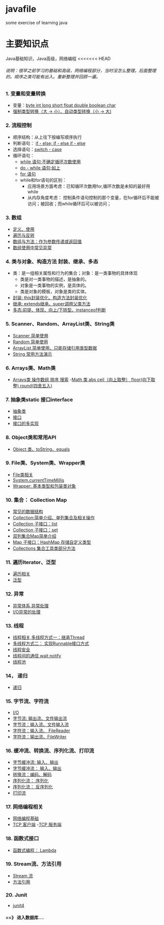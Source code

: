# javafile
some exercise of learning java

# 主要知识点
Java基础知识，Java高级，网络编程
<<<<<<< HEAD


###### 说明：很早之前学习的基础和高级，网络编程部分，当时没怎么整理。后面整理的。顺序之类可能有出入。重新整理并回顾一遍。

### 1. 变量和变量转换
- 变量：[byte int long short float double boolean char](https://github.com/lxf-00/javafile/blob/master/javafiles/%E5%8F%98%E9%87%8F%E5%92%8C%E5%8F%98%E9%87%8F%E8%BD%AC%E6%8D%A2/VariableDemo.java)
- [强制类型转换（大 -> 小）、自动类型转换（小 -> 大)](https://github.com/lxf-00/javafile/blob/master/javafiles/%E5%8F%98%E9%87%8F%E5%92%8C%E5%8F%98%E9%87%8F%E8%BD%AC%E6%8D%A2/StrictTypeChange.java)

### 2. 流程控制
- 顺序结构：从上往下按编写顺序执行
- 判断语句： [if - else; if - else if - else](https://github.com/lxf-00/javafile/blob/master/javafiles/%E6%B5%81%E7%A8%8B%E6%8E%A7%E5%88%B6/JudgementStructure.java)
- 选择语句：[switch - case](https://github.com/lxf-00/javafile/blob/master/javafiles/%E6%B5%81%E7%A8%8B%E6%8E%A7%E5%88%B6/SwitchDemo.java)
- 循环语句：
  - [while 语句;不确定循环次数使用](https://github.com/lxf-00/javafile/blob/master/javafiles/%E6%B5%81%E7%A8%8B%E6%8E%A7%E5%88%B6/WhileDemo.java)
  - [do - while 语句;如上](https://github.com/lxf-00/javafile/blob/master/javafiles/%E6%B5%81%E7%A8%8B%E6%8E%A7%E5%88%B6/DoWhileDemo.java)
  - [for 语句](https://github.com/lxf-00/javafile/blob/master/javafiles/%E6%B5%81%E7%A8%8B%E6%8E%A7%E5%88%B6/ForDemo.java)
  - while和for语句的区别：
    - 应用场景方面考虑：已知循环次数用for,循环次数是未知的最好用while
    - 从内存角度考虑： 控制条件语句控制的那个变量，在for循环后不能被访问；被回收；而while循环后可以被访问；
### 3. 数组
- [定义、使用](https://github.com/lxf-00/javafile/blob/master/javafiles/%E6%95%B0%E7%BB%84/src/ArrayDemo1.java)
- [遍历与反转](https://github.com/lxf-00/javafile/blob/master/javafiles/%E6%95%B0%E7%BB%84/src/ArrayTraversal.java)
- [数组与方法：作为参数传递或返回值](https://github.com/lxf-00/javafile/blob/master/javafiles/%E6%95%B0%E7%BB%84/src/ArrayAndFunction.java)
- [数组使用中常见异常](https://github.com/lxf-00/javafile/blob/master/javafiles/%E6%95%B0%E7%BB%84/src/ArrayExceptions.java)

### 4. 类与对象、构造方法 封装、继承、多态
- 类：是一组相关属性和行为的集合；对象：是一类事物的具体体现
  - 类是对一类事物的描述，是抽象的。
  - 对象是一类事物的实例，是具体的。
  - 类是对象的模板，对象是类的实体。
- [封装: this封装优化、构造方法封装优化](https://github.com/lxf-00/javafile/blob/master/javafiles/%E7%B1%BB/src/encpasulation/Encapsulation.java)
- [继承: extends继承、super调用父类方法](https://github.com/lxf-00/javafile/blob/master/javafiles/%E7%B1%BB/src/inheritance/Inheritance.java)
- [多态:前提、体现、向上/下转型、instanceof判断](https://github.com/lxf-00/javafile/blob/master/javafiles/%E7%B1%BB/src/polymorphic/polymorphic.java)

### 5. Scanner、Random、ArrayList类、String类
- [Scanner 简单使用](https://github.com/lxf-00/javafile/blob/master/javafiles/%E7%B1%BB/src/scanner/ScannerClass.java)
- [Random 简单使用](https://github.com/lxf-00/javafile/blob/master/javafiles/%E7%B1%BB/src/random/RandomClass.java)
- [ArrayList 简单使用、只能存储引用类型数据](https://github.com/lxf-00/javafile/blob/master/javafiles/%E7%B1%BB/src/arraylist/ArrayListClass1.java)
- [String 常用方法演示](https://github.com/lxf-00/javafile/blob/master/javafiles/%E7%B1%BB/src/string/StringClass.java)

### 6. Arrays类、Math类
- [Arrays类 操作数组 排序 搜索](https://github.com/lxf-00/javafile/blob/master/javafiles/%E7%B1%BB/src/arrays/ArraysExercise.java)
-[Math 类 abs ceil（向上取整） floor(向下取整) round(四舍五入)](https://github.com/lxf-00/javafile/blob/master/javafiles/%E7%B1%BB/src/math/MathClass.java)
### 7. 抽象类static 接口interface
- [抽象类](https://github.com/lxf-00/javafile/blob/master/javafiles/%E7%B1%BB/src/Abstract/AbstractClass.java)
- [接口](https://github.com/lxf-00/javafile/blob/master/javafiles/%E5%85%B3%E9%94%AE%E5%AD%97/src/InterfaceImplements/InterfaceKeyWord.java)
- [接口的多实现](https://github.com/lxf-00/javafile/blob/master/javafiles/%E7%B1%BB/src/Interface/Interface.java)
### 8. Object类和常用API
- [Object 类、toString、equals](https://github.com/lxf-00/javafile/blob/master/javafiles/%E7%B1%BB/src/object/ObjecClass.java)
### 9. File类、System类、Wrapper类
- [File类相关](https://github.com/lxf-00/javafile/blob/master/javafiles/%E7%B1%BB/src/File/FileDemo.java)
- [System.currentTimeMillis](https://github.com/lxf-00/javafile/blob/master/javafiles/%E7%B1%BB/src/System/SystemClass.java)
- [Wrapper: 基本类型和包装类对象](https://github.com/lxf-00/javafile/blob/master/javafiles/%E7%B1%BB/src/Wrapper/WrapperClass.java)
### 10. 集合： Collection Map
- [常见的数据结构](https://github.com/lxf-00/javafile/blob/master/javafiles/%E9%9B%86%E5%90%88%E6%B3%9B%E5%9E%8B/src/dataStructure/%E6%95%B0%E6%8D%AE%E7%BB%93%E6%9E%84%E7%AE%80%E4%BB%8B)
- [Collection:简单介绍、单列集合及相关操作](https://github.com/lxf-00/javafile/blob/master/javafiles/%E9%9B%86%E5%90%88%E6%B3%9B%E5%9E%8B/src/collection/CollectionInterface.java)
- [Collection 子接口：list](https://github.com/lxf-00/javafile/blob/master/javafiles/%E9%9B%86%E5%90%88%E6%B3%9B%E5%9E%8B/src/collection/ListDemo.java)
- [Collection 子接口：set](https://github.com/lxf-00/javafile/blob/master/javafiles/%E9%9B%86%E5%90%88%E6%B3%9B%E5%9E%8B/src/collection/SetDemo.java)
- [双列集合Map简单介绍](https://github.com/lxf-00/javafile/blob/master/javafiles/%E9%9B%86%E5%90%88%E6%B3%9B%E5%9E%8B/src/collection/MapDemo.java)
- [Map 子接口：HashMap 存储自定义类型](https://github.com/lxf-00/javafile/blob/master/javafiles/%E9%9B%86%E5%90%88%E6%B3%9B%E5%9E%8B/src/collection/HashMapDemo.java)
- [Collections 集合工具类部分方法](https://github.com/lxf-00/javafile/blob/master/javafiles/%E9%9B%86%E5%90%88%E6%B3%9B%E5%9E%8B/src/Collections/CollectionsDemo.java)

### 11. 遍历Iterator、泛型
- [遍历相关](https://github.com/lxf-00/javafile/blob/master/javafiles/%E9%9B%86%E5%90%88%E6%B3%9B%E5%9E%8B/src/iterator/IteratorInterface.java)
- [泛型](https://github.com/lxf-00/javafile/blob/master/javafiles/%E9%9B%86%E5%90%88%E6%B3%9B%E5%9E%8B/src/generics/GenericsType.java)


### 12. 异常
- [异常体系,异常处理](https://github.com/lxf-00/javafile/blob/master/javafiles/%E5%BC%82%E5%B8%B8/src/Exception/ExceptionDemo.java)
- [I/O异常的处理](https://github.com/lxf-00/javafile/blob/master/javafiles/%E5%BC%82%E5%B8%B8/src/ExceptionHandling/Handling.java)

### 13. 线程
- [线程相关,多线程方式一：继承Thread](https://github.com/lxf-00/javafile/blob/master/javafiles/%E5%A4%9A%E7%BA%BF%E7%A8%8B/src/Thread/ThreadDemo.java)
- [多线程方式二： 实现Runnable接口方式](https://github.com/lxf-00/javafile/blob/master/javafiles/%E5%A4%9A%E7%BA%BF%E7%A8%8B/src/Thread/ThreadDemo1.java)
- [线程安全](https://github.com/lxf-00/javafile/blob/master/javafiles/%E5%A4%9A%E7%BA%BF%E7%A8%8B/src/Thread/ThreadSafety.java)
- [线程间的通信 wait notify](https://github.com/lxf-00/javafile/blob/master/javafiles/%E5%A4%9A%E7%BA%BF%E7%A8%8B/src/ThreadPool/ThreadPoolDemo.java)
- [线程池](https://github.com/lxf-00/javafile/blob/master/javafiles/%E5%A4%9A%E7%BA%BF%E7%A8%8B/src/ThreadPool/ThreadPoolDemo1.java)

### 14， 递归
- [递归](https://github.com/lxf-00/javafile/blob/master/javafiles/%E9%80%92%E5%BD%92/src/RecursionDemo.java)

### 15. 字节流、字符流
- [I/O](https://github.com/lxf-00/javafile/blob/master/javafiles/%E5%AD%97%E8%8A%82%E6%B5%81%E3%80%81%E5%AD%97%E7%AC%A6%E6%B5%81/src/IO/IO)
- [字节流: 输出流、文件输出流](https://github.com/lxf-00/javafile/blob/master/javafiles/%E5%AD%97%E8%8A%82%E6%B5%81%E3%80%81%E5%AD%97%E7%AC%A6%E6%B5%81/src/bytestream/ByteStreamDemo.java)
- [字节流：输入流、文件输入流](https://github.com/lxf-00/javafile/blob/master/javafiles/%E5%AD%97%E8%8A%82%E6%B5%81%E3%80%81%E5%AD%97%E7%AC%A6%E6%B5%81/src/bytestream/ByteStreamDemo1.java)
- [字符流：输入流、 FileReader](https://github.com/lxf-00/javafile/blob/master/javafiles/%E5%AD%97%E8%8A%82%E6%B5%81%E3%80%81%E5%AD%97%E7%AC%A6%E6%B5%81/src/characterstream/CharacterStreamDemo.java)
- [字符流：输出流、FileWriter](https://github.com/lxf-00/javafile/blob/master/javafiles/%E5%AD%97%E8%8A%82%E6%B5%81%E3%80%81%E5%AD%97%E7%AC%A6%E6%B5%81/src/characterstream/CharacterSteamDemo1.java)

### 16. 缓冲流、转换流、序列化流、打印流
- [字节缓冲流: 输入、输出](https://github.com/lxf-00/javafile/blob/master/javafiles/%E7%BC%93%E5%86%B2%E6%B5%81%E3%80%81%E8%BD%AC%E6%8D%A2%E6%B5%81%E3%80%81%E5%BA%8F%E5%88%97%E5%8C%96%E6%B5%81/src/bufferedstream/BSDemo.java)
- [字节缓冲流： 输入、输出](https://github.com/lxf-00/javafile/blob/master/javafiles/%E7%BC%93%E5%86%B2%E6%B5%81%E3%80%81%E8%BD%AC%E6%8D%A2%E6%B5%81%E3%80%81%E5%BA%8F%E5%88%97%E5%8C%96%E6%B5%81/src/bufferedstream/BSDemo1.java)
- [转换流：编码、解码](https://github.com/lxf-00/javafile/blob/master/javafiles/%E7%BC%93%E5%86%B2%E6%B5%81%E3%80%81%E8%BD%AC%E6%8D%A2%E6%B5%81%E3%80%81%E5%BA%8F%E5%88%97%E5%8C%96%E6%B5%81/src/covertedstream/CSDemo.java)
- [序列化流： 序列化](https://github.com/lxf-00/javafile/blob/master/javafiles/%E7%BC%93%E5%86%B2%E6%B5%81%E3%80%81%E8%BD%AC%E6%8D%A2%E6%B5%81%E3%80%81%E5%BA%8F%E5%88%97%E5%8C%96%E6%B5%81/src/serialzation/SerializationDemo.java)
- [序列化流： 反序列化](https://github.com/lxf-00/javafile/blob/master/javafiles/%E7%BC%93%E5%86%B2%E6%B5%81%E3%80%81%E8%BD%AC%E6%8D%A2%E6%B5%81%E3%80%81%E5%BA%8F%E5%88%97%E5%8C%96%E6%B5%81/src/serialzation/SerialaztionDemo1.java)
- [打印流](https://github.com/lxf-00/javafile/blob/master/javafiles/%E7%BC%93%E5%86%B2%E6%B5%81%E3%80%81%E8%BD%AC%E6%8D%A2%E6%B5%81%E3%80%81%E5%BA%8F%E5%88%97%E5%8C%96%E6%B5%81/src/printstream/PrintStreamDemo.java)

### 17. 网络编程相关
- [网络编程基础](https://github.com/lxf-00/javafile/blob/master/javafiles/NetProgram/src/%E7%BD%91%E7%BB%9C%E7%BC%96%E7%A8%8B%E5%9F%BA%E7%A1%80)
- [TCP 客户端](https://github.com/lxf-00/javafile/blob/master/javafiles/NetProgram/src/TCP/ClientTCP.java)
-[TCP 服务端](https://github.com/lxf-00/javafile/blob/master/javafiles/NetProgram/src/TCP/ServerTCP.java)

### 18. 函数式接口
- [函数式编程： Lambda](https://github.com/lxf-00/javafile/blob/master/javafiles/%E5%87%BD%E6%95%B0%E5%BC%8F%E6%8E%A5%E5%8F%A3/src/functioninterface/FunInterface.java)

### 19. Stream流、方法引用
- [Stream 流](https://github.com/lxf-00/javafile/blob/master/javafiles/Stream%E6%B5%81%E3%80%81%E6%96%B9%E6%B3%95%E5%BC%95%E7%94%A8/src/Stream/StreamDemo.java)
- [方法引用](https://github.com/lxf-00/javafile/blob/master/javafiles/Stream%E6%B5%81%E3%80%81%E6%96%B9%E6%B3%95%E5%BC%95%E7%94%A8/src/FunctionReference.java)

### 20. Junit
- [junit4](https://github.com/lxf-00/javafile/tree/master/javafiles/Junit/src)

#### ==》 进入数据库.... 
